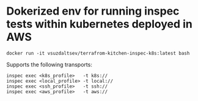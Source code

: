 # Dokerized env for running inspec tests within kubernetes deployed in AWS

```
docker run -it vsuzdaltsev/terrafrom-kitchen-inspec-k8s:latest bash
```
Supports the following transports:
```
inspec exec <k8s_profile>   -t k8s://   
inspec exec <local_profile> -t local://   
inspec exec <ssh_profile>   -t ssh://   
inspec exec <aws_profile>   -t aws://
